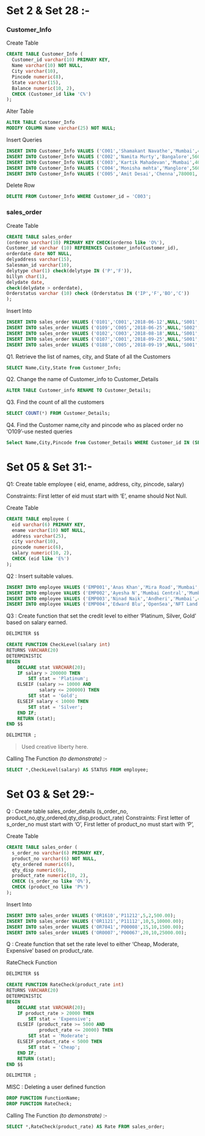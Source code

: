 # Set 2 & Set 28 :-

### Customer_Info

Create Table

```sql
CREATE TABLE Customer_Info (
  Customer_id varchar(10) PRIMARY KEY, 
  Name varchar(10) NOT NULL,
  City varchar(10), 
  Pincode numeric(8), 
  State varchar(15), 
  Balance numeric(10, 2),
  CHECK (Customer_id like 'C%')
);
```

Alter Table

```sql
ALTER TABLE Customer_Info
MODIFY COLUMN Name varchar(25) NOT NULL;
```

Insert Queries

```sql
INSERT INTO Customer_Info VALUES ('C001','Shamakant Navathe','Mumbai',400050,'Maharashtra',100000.00);
INSERT INTO Customer_Info VALUES ('C002','Namita Murty','Bangalore',560001,'Karnataka',35000.00);
INSERT INTO Customer_Info VALUES ('C003','Kartik Mahadevan','Mumbai',400030,'Maharashtra',90000.00);
INSERT INTO Customer_Info VALUES ('C004','Monisha mehta','Manglore',560050,'Karnataka',45000.00);
INSERT INTO Customer_Info VALUES ('C005','Amit Desai','Chenna',780001,'Tamil Nadu',85000.00);
```

Delete Row

```sql
DELETE FROM Customer_Info WHERE Customer_id = 'C003';
```

### sales_order

Create Table

```sql
CREATE TABLE sales_order
(orderno varchar(10) PRIMARY KEY CHECK(orderno like 'O%'),
Customer_id varchar (10) REFERENCES Customer_info(Customer_id),
orderdate date NOT NULL,
delyaddress varchar(15),
Salesman_id varchar(10),
delytype char(1) check(delytype IN ('P','F')),
billyn char(1),
delydate date,
check(delydate > orderdate),
Orderstatus varchar (10) check (Orderstatus IN ('IP','F','BO','C'))
);
```

Insert Into 

```sql
INSERT INTO sales_order VALUES ('O101','C001','2018-06-12',NULL,'S001','F','N','2018-06-20','IP');
INSERT INTO sales_order VALUES ('O109','C005','2018-06-25',NULL,'S002','P','N','2018-06-29','C');
INSERT INTO sales_order VALUES ('O102','C003','2018-08-18',NULL,'S001','F','Y','2018-08-25','F');
INSERT INTO sales_order VALUES ('O107','C001','2018-09-25',NULL,'S001','F','Y','2018-09-30','F');
INSERT INTO sales_order VALUES ('O188','C005','2018-09-19',NULL,'S001','P','N','2018-09-22','F');
```

Q1. Retrieve the list of names, city, and State of all the Customers

```sql
SELECT Name,City,State from Customer_Info;
```

Q2. Change the name of Customer_info to Customer_Details

```sql
ALTER TABLE Customer_info RENAME TO Customer_Details;
```

Q3. Find the count of all the customers

```sql
SELECT COUNT(*) FROM Customer_Details;
```

Q4. Find the Customer name,city and pincode who as placed order no ‘O109’-use nested queries

```sql
Select Name,City,Pincode from Customer_Details WHERE Customer_id IN (SELECT Customer_id from sales_order WHERE orderno ='O109');
```

# Set 05 & Set 31:-

Q1: Create table employee ( eid, ename, address, city, pincode, salary)

Constraints: First letter of eid must start with ‘E’, ename should Not Null.

Create Table

```sql
CREATE TABLE employee (
  eid varchar(6) PRIMARY KEY, 
  ename varchar(10) NOT NULL,
  address varchar(25), 
  city varchar(10), 
  pincode numeric(6), 
  salary numeric(10, 2),
  CHECK (eid like 'E%')
);
```

Q2 : Insert suitable values.

```sql
INSERT INTO employee VALUES ('EMP001','Anas Khan','Mira Road','Mumbai',401107,100000.00);
INSERT INTO employee VALUES ('EMP002','Ayesha N','Mumbai Central','Mumbai',400008,500000.00);
INSERT INTO employee VALUES ('EMP003','Ninad Naik','Andheri','Mumbai',400069,100000.00);
INSERT INTO employee VALUES ('EMP004','Edward Blu','OpenSea','NFT Land',100000,5000.00);
```

Q3 : Create function that set the credit level to either ‘Platinum, Silver, Gold’ based on salary earned.

```sql
DELIMITER $$

CREATE FUNCTION CheckLevel(salary int) 
RETURNS VARCHAR(20)
DETERMINISTIC
BEGIN
    DECLARE stat VARCHAR(20);
    IF salary > 200000 THEN
        SET stat = 'Platinum';
    ELSEIF (salary >= 10000 AND 
            salary <= 200000) THEN
        SET stat = 'Gold';
    ELSEIF salary < 10000 THEN
        SET stat = 'Silver';
    END IF;
    RETURN (stat);
END $$

DELIMITER ;
```

> Used creative liberty here.



Calling The Function *(to demonstrate)* :-

```sql
SELECT *,CheckLevel(salary) AS STATUS FROM employee;
```

# Set 03 & Set 29:-

Q : Create table sales_order_details (s_order_no, product_no,qty_ordered,qty_disp,product_rate)
Constraints: First letter of s_order_no must start with ‘O’, First letter of product_no must start with ‘P’,


Create Table 

```sql
CREATE TABLE sales_order (
  s_order_no varchar(6) PRIMARY KEY, 
  product_no varchar(6) NOT NULL,
  qty_ordered numeric(6), 
  qty_disp numeric(6), 
  product_rate numeric(10, 2),
  CHECK (s_order_no like 'O%'),
  CHECK (product_no like 'P%')
);
```

Insert Into

```sql
INSERT INTO sales_order VALUES ('OR1610','P11212',5,2,500.00);
INSERT INTO sales_order VALUES ('OR1121','P11112',10,5,10000.00);
INSERT INTO sales_order VALUES ('OR7841','P00008',15,10,1500.00);
INSERT INTO sales_order VALUES ('OR0007','P00067',20,10,25000.00);
```



Q : Create function that set the rate level to either ‘Cheap, Moderate, Expensive’ based on product_rate.



RateCheck Function

```sql
DELIMITER $$

CREATE FUNCTION RateCheck(product_rate int) 
RETURNS VARCHAR(20)
DETERMINISTIC
BEGIN
    DECLARE stat VARCHAR(20);
    IF product_rate > 20000 THEN
        SET stat = 'Expensive';
    ELSEIF (product_rate >= 5000 AND 
            product_rate <= 20000) THEN
        SET stat = 'Moderate';
    ELSEIF product_rate < 5000 THEN
        SET stat = 'Cheap';
    END IF;
    RETURN (stat);
END $$

DELIMITER ;
```

MISC : Deleting a user defined function

```sql
DROP FUNCTION FunctionName;
DROP FUNCTION RateCheck;
```

Calling The Function *(to demonstrate)* :-

```sql
SELECT *,RateCheck(product_rate) AS Rate FROM sales_order;
```


